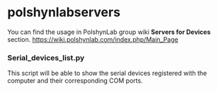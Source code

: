 # polshynlabservers

You can find the usage in PolshynLab group wiki **Servers for Devices** section. https://wiki.polshynlab.com/index.php/Main_Page


### Serial_devices_list.py

This script will be able to show the serial devices registered with the computer and their corresponding COM ports.
